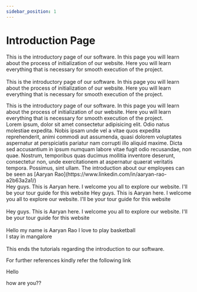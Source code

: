 ```yaml
---
sidebar_position: 1
---
```


#  Introduction Page

<span className="highlighted-line-gold">This is the introductory page of our software. In this page you will learn about the process of initialization of our website. Here you will learn everything that is necessary for smooth execution of the project.</span>
<br />
<br />
This is the introductory page of our software. In this page you will learn about the process of initialization of our website. Here you will learn everything that is necessary for smooth execution of the project.  
<div class="justified-container">
<span className="highlighted-line">This is the introductory page of our software. In this page you will learn about the process of initialization of our website. Here you will learn everything that is necessary for smooth execution of the project.</span>
</div>
<div className="spacer"></div>
Lorem ipsum, dolor sit amet consectetur adipisicing elit.   
Odio natus molestiae expedita.  
Nobis ipsam unde vel a vitae quos expedita reprehenderit, animi commodi aut assumenda, quasi dolorem voluptates aspernatur at perspiciatis pariatur nam corrupti illo aliquid maxime.  
Dicta sed accusantium in ipsum numquam labore vitae fugit odio recusandae, non quae.  
Nostrum, temporibus quas ducimus mollitia inventore deserunt, consectetur non, unde exercitationem at aspernatur quaerat veritatis tempora.  
Possimus, sint ullam.  
The introduction about our employees can be seen as [Aaryan Rao](https://www.linkedin.com/in/aaryan-rao-a2b63a2a1/)
<div class="justified-container">
  <span class="left-text">Hey guys. This is Aaryan here. I welcome you all to explore our website. I'll be your tour guide for this website</span>
  <span class="right-text">Hey guys. This is Aaryan here. I welcome you all to explore our website. I'll be your tour guide for this website</span>
</div><br/>
<span class="center-text">Hey guys. This is Aaryan here. I welcome you all to explore our website. I'll be your tour guide for this website</span>
<br />
<div style={{ textAlign: "center" }}>
<br />
Hello my name is Aaryan Rao  
I love to play basketball <br />
I stay in mangalore
</div>
<br />
This ends the tutorials regarding the introduction to our software.

For further references kindly refer the following link

Hello

how are you??
